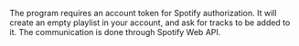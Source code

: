 The program requires an account token for Spotify authorization. It will create an empty playlist in your account, and ask for tracks to be added to it. The communication is done through Spotify Web API.